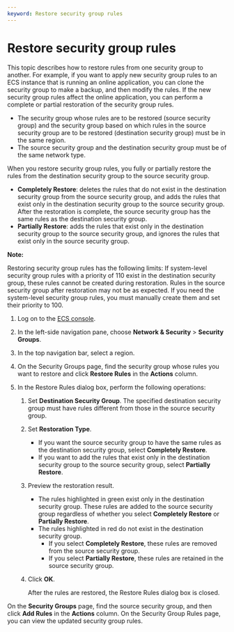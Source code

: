 ```yaml
---
keyword: Restore security group rules
---
```


# Restore security group rules

This topic describes how to restore rules from one security group to another. For example, if you want to apply new security group rules to an ECS instance that is running an online application, you can clone the security group to make a backup, and then modify the rules. If the new security group rules affect the online application, you can perform a complete or partial restoration of the security group rules.

-   The security group whose rules are to be restored \(source security group\) and the security group based on which rules in the source security group are to be restored \(destination security group\) must be in the same region.
-   The source security group and the destination security group must be of the same network type.

When you restore security group rules, you fully or partially restore the rules from the destination security group to the source security group.

-   **Completely Restore**: deletes the rules that do not exist in the destination security group from the source security group, and adds the rules that exist only in the destination security group to the source security group. After the restoration is complete, the source security group has the same rules as the destination security group.
-   **Partially Restore**: adds the rules that exist only in the destination security group to the source security group, and ignores the rules that exist only in the source security group.

**Note:**

Restoring security group rules has the following limits: If system-level security group rules with a priority of 110 exist in the destination security group, these rules cannot be created during restoration. Rules in the source security group after restoration may not be as expected. If you need the system-level security group rules, you must manually create them and set their priority to 100.

1.  Log on to the [ECS console](https://ecs.console.aliyun.com).

2.  In the left-side navigation pane, choose **Network & Security** \> **Security Groups**.

3.  In the top navigation bar, select a region.

4.  On the Security Groups page, find the security group whose rules you want to restore and click **Restore Rules** in the **Actions** column.

5.  In the Restore Rules dialog box, perform the following operations:

    1.  Set **Destination Security Group**. The specified destination security group must have rules different from those in the source security group.

    2.  Set **Restoration Type**.

        -   If you want the source security group to have the same rules as the destination security group, select **Completely Restore**.
        -   If you want to add the rules that exist only in the destination security group to the source security group, select **Partially Restore**.
    3.  Preview the restoration result.

        -   The rules highlighted in green exist only in the destination security group. These rules are added to the source security group regardless of whether you select **Completely Restore** or **Partially Restore**.
        -   The rules highlighted in red do not exist in the destination security group.
            -   If you select **Completely Restore**, these rules are removed from the source security group.
            -   If you select **Partially Restore**, these rules are retained in the source security group.
    4.  Click **OK**.

        After the rules are restored, the Restore Rules dialog box is closed.


On the **Security Groups** page, find the source security group, and then click **Add Rules** in the **Actions** column. On the Security Group Rules page, you can view the updated security group rules.

